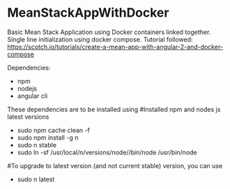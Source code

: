 # MeanStackAppWithDocker
Basic Mean Stack Application using Docker containers linked together. Single line initialization using docker compose. 
Tutorial followed: https://scotch.io/tutorials/create-a-mean-app-with-angular-2-and-docker-compose

Dependencies:
- npm
- nodejs
- angular cli

These dependencies are to be installed using
#Installed npm and nodes js latest versions
- sudo npm cache clean -f
- sudo npm install -g n
- sudo n stable
- sudo ln -sf /usr/local/n/versions/node/<VERSION>/bin/node /usr/bin/node

#To upgrade to latest version (and not current stable) version, you can use
- sudo n latest

